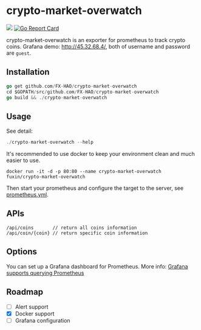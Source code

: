 # crypto-market-overwatch

[![](https://images.microbadger.com/badges/image/fuxin/crypto-market-overwatch.svg)](https://microbadger.com/images/fuxin/crypto-market-overwatch "Get your own image badge on microbadger.com")
[![Go Report Card](https://goreportcard.com/badge/github.com/FX-HAO/crypto-market-overwatch)](https://goreportcard.com/report/github.com/FX-HAO/crypto-market-overwatch)

crypto-market-overwatch is an exporter for prometheus to track crypto coins. Grafana demo: http://45.32.68.4/, both of username and password are `guest`.

## Installation

```go
go get github.com/FX-HAO/crypto-market-overwatch
cd $GOPATH/src/github.com/FX-HAO/crypto-market-overwatch
go build && ./crypto-market-overwatch
```

## Usage

See detail: 

```go
./crypto-market-overwatch --help
```

It's recommended to use docker to keep your environment clean and much easier to use.

```
docker run -it -d -p 80:80 --name crypto-market-overwatch fuxin/crypto-market-overwatch
```

Then start your prometheus and configure the target to the server, see [prometheus.yml](https://github.com/FX-HAO/crypto-market-overwatch/blob/master/prometheus/prometheus.yml).

## APIs

```
/api/coins       // return all coins information
/api/coin/{coin} // return specific coin information
```

## Options

You can set up a Grafana dashboard for Prometheus. More info: [Grafana supports querying Prometheus](https://prometheus.io/docs/visualization/grafana/)

## Roadmap

- [ ] Alert support
- [x] Docker support
- [ ] Grafana configuration

